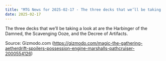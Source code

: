 ```yaml
---
title: "MTG News for 2025-02-17 - The three decks that we’ll be taking a look at are..."
date: 2025-02-17
---
```


The three decks that we’ll be taking a look at are the Harbinger of the Damned, the Scavenging Ooze, and the Decree of Artifacts.

Source: Gizmodo.com (https://gizmodo.com/magic-the-gathering-aetherdrift-spoilers-possession-engine-marshalls-pathcruiser-2000554126)
